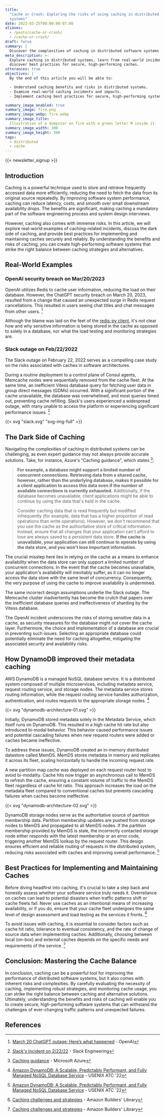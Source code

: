```yaml
---
title:
  "Cache or Crash: Exploring the risks of using caching in distributed software
  systems"
date: 2023-03-25T00:00:00-07:00
aliases:
  - /posts/cache-or-crash/
  - /cache-or-crash/
draft: false
summary: |
  Discover the complexities of caching in distributed software systems as we explore both its benefits and potential risks. Learn from real-world examples and delve into best practices for implementing caching securely, without compromising availability.
meta_description: >-
  Explore caching in distributed systems, learn from real-world incidents, and
  discover best practices for secure, high-performing caches.
utterances: true
objectives: |
  By the end of this article you will be able to:

  - Understand caching benefits and risks in distributed systems.
  - Examine real-world caching incidents and impacts.
  - Implement caching best practices for secure, high-performing systems.

summary_image_enabled: true
summary_image: fire.png
summary_image_webp: fire.webp
summary_image_title:
  Illustration of a dumpster on fire with a green letter M inside it.
summary_image_width: 300
summary_image_height: 300
tags:
  - distributed
  - cache
---
```


{{< newsletter_signup >}}

## Introduction

Caching is a powerful technique used to store and retrieve frequently accessed
data more efficiently, reducing the need to fetch the data from its original
source repeatedly. By improving software system performance, caching can reduce
latency, costs, and smooth over small downstream availability drops. The
benefits are significant, making caching a mandatory part of the software
engineering process and system design interviews.

However, caching also comes with immense risks. In this article, we will explore
real-world examples of caching-related incidents, discuss the dark side of
caching, and provide best practices for implementing and maintaining caches
securely and reliably. By understanding the benefits and risks of caching, you
can create high-performing software systems that strike the right balance
between caching strategies and alternatives.

## Real-World Examples

### OpenAI security breach on Mar/20/2023

OpenAI utilizes Redis to cache user information, reducing the load on their
database. However, the ChatGPT security breach on March 20, 2023, resulted from
a change that caused an unexpected surge in Redis request cancellations. This
resulted in users seeing chat titles and chat messages from other users. [^2]

Although the blame was laid on the feet of the [redis-py
client](https://github.com/redis/redis-py/issues/2624), it's not clear how and
why sensitive information is being stored in the cache as opposed to solely in a
database, nor what the load testing and monitoring strategies are.

### Slack outage on Feb/22/2022

The Slack outage on February 22, 2022 serves as a compelling case study on the
risks associated with caches in software architectures.

During a routine deployment to a control plane of Consul agents, Memcache nodes
were sequentially removed from the cache fleet. At the same time, an inefficient
Vitess database query for fetching user data in group direct messages (GDMs)
occurred. With a significant portion of the cache unavailable, the database was
overwhelmed, and most queries timed out, preventing cache refilling. Slack's
users experienced a widespread outage, with many unable to access the platform
or experiencing significant performance issues. [^3]

{{< svg "slack.svg" "svg-img-full" >}}

## The Dark Side of Caching

Navigating the complexities of caching in distributed systems can be
challenging, as even expert guidance may not always provide accurate solutions.
Take, for instance, Azure's "Caching guidance", which states [^5]:

> **For example, a database might support a limited number of concurrent
> connections. Retrieving data from a shared cache, however, rather than the
> underlying database, makes it possible for a client application to access this
> data even if the number of available connections is currently exhausted.**
> Additionally, if the database becomes unavailable, client applications might
> be able to continue by using the data that's held in the cache.
>
> Consider caching data that is read frequently but modified infrequently (for
> example, data that has a higher proportion of read operations than write
> operations). However, we don't recommend that you use the cache as the
> authoritative store of critical information. Instead, ensure that all changes
> that your application can't afford to lose are always saved to a persistent
> data store. **If the cache is unavailable, your application can still continue
> to operate by using the data store, and you won't lose important
> information.**

The crucial misstep here lies in relying on the cache as a means to enhance
availability when the data store can only support a limited number of concurrent
connections. In the event that the cache becomes unavailable, your application's
availability will inevitably suffer, as it can no longer access the data store
with the same level of concurrency. Consequently, the very purpose of using the
cache to improve availability is undermined.

The same incorrect design assumptions underlie the Slack outage. The Memcache
cluster inadvertently has become the crutch that papers over the inefficient
database queries and ineffectiveness of sharding by the Vitess database.

The OpenAI incident underscores the risks of storing sensitive data in a cache,
as security measures for the database might not cover the cache layer.
Furthermore, the choice and implementation of a database are crucial in
preventing such issues. Selecting an appropriate database could potentially
eliminate the need for caching altogether, mitigating the associated security
and availability risks.

## How DynamoDB improved their metadata caching

AWS DynamoDB is a managed NoSQL database service. It is a distributed system
composed of multiple microservices, including metadata service, request routing
service, and storage nodes. The metadata service stores routing information,
while the request routing service handles authorization, authentication, and
routes requests to the appropriate storage nodes. [^4]

{{< svg "dynamodb-architecture-01.svg" >}}

Initially, DynamoDB stored metadata solely in the Metadata Service, which itself
runs on DynamoDB. This resulted in a high cache hit rate but also introduced
bi-modal behavior. This behavior caused performance issues and potential
cascading failures when new request routers were added or caches became
ineffective.

To address these issues, DynamoDB created an in-memory distributed datastore
called MemDS. MemDS stores metadata in memory and replicates it across its
fleet, scaling horizontally to handle the incoming request rate.

A new partition map cache was deployed on each request router host to avoid
bi-modality. Cache hits now trigger an asynchronous call to MemDS to refresh the
cache, ensuring a constant volume of traffic to the MemDS fleet regardless of
cache hit ratio. This approach increases the load on the metadata fleet compared
to conventional caches but prevents cascading failures when caches become
ineffective.

{{< svg "dynamodb-architecture-02.svg" >}}

DynamoDB storage nodes serve as the authoritative source of partition membership
data. Partition membership updates are pushed from storage nodes to MemDS and
propagated to all MemDS nodes. If the partition membership provided by MemDS is
stale, the incorrectly contacted storage node either responds with the latest
membership or an error code, triggering another MemDS lookup by the request
router. This design ensures efficient and reliable routing of requests in the
distributed system, reducing risks associated with caches and improving overall
performance. [^4]

## Best Practices for Implementing and Maintaining Caches

Before diving headfirst into caching, it's crucial to take a step back and
honestly assess whether your software service truly needs it. Overreliance on
caches can lead to potential disasters when traffic patterns shift or cache
fleets fail. Never use caches as an intentional means of increasing
availability, or if you do, ensure that your cache fleet undergoes the same
level of design assessment and load testing as the services it fronts. [^1]

To avoid issues with caching, it is essential to consider factors such as cache
hit ratio, tolerance to eventual consistency, and the rate of change of source
data when implementing caches. Additionally, choosing between local (on-box) and
external caches depends on the specific needs and requirements of the service.
[^1]

## Conclusion: Mastering the Cache Balance

In conclusion, caching can be a powerful tool for improving the performance of
distributed software systems, but it also comes with inherent risks and
complexities. By carefully evaluating the necessity of caching, implementing
robust strategies, and monitoring cache usage, you can strike the right balance
between caching and alternative solutions. Ultimately, understanding the
benefits and risks of caching will enable you to create secure, high-performing
software systems that can withstand the challenges of ever-changing traffic
patterns and unexpected failures.

## References

[^1]: [Caching challenges and strategies](https://aws.amazon.com/builders-library/caching-challenges-and-strategies/) - Amazon Builders' Library

[^2]: [March 20 ChatGPT outage: Here’s what happened](https://openai.com/blog/march-20-chatgpt-outage) - OpenAI
  
[^3]: [Slack's Incident on 2/22/22](https://slack.engineering/slacks-incident-on-2-22-22/) - Slack Engineering

[^4]: [Amazon DynamoDB: A Scalable, Predictably Performant, and Fully Managed NoSQL Database Service](https://www.usenix.org/system/files/atc22-elhemali.pdf) - USENIX ATC '22

[^5]: [Caching guidance](https://learn.microsoft.com/en-us/azure/architecture/best-practices/caching) - Microsoft Azure
